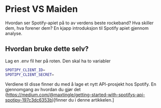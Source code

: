 # Priest VS Maiden

Hvordan ser Spotify-apiet på to av verdens beste rockeband? Hva skiller dem, hva forener dem? En kjapp introduksjon til Spotify apiet gjennom analyse. 

## Hvordan bruke dette selv?
Lag en .env fil her på roten. Den skal ha to variabler

```sh
SPOTIPY_CLIENT_ID=
SPOTIPY_CLIENT_SECRET=
```

Verdiene til disse finner du med å lage et nytt API-prosjekt hos Spotify. En gjennomgang av hvordan du gjør det (https://medium.com/@maxtingle/getting-started-with-spotifys-api-spotipy-197c3dc6353b)[finner du i denne artikkelen.]


